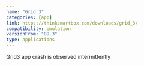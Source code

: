 ```yaml
---
name: "Grid 3"
categories: [app]
link: https://thinksmartbox.com/downloads/grid_3/
compatibility: emulation
versionFrom: "89.3"
type: applications
---
```


Grid3 app crash is observed intermittently